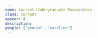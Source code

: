 ```yaml
---
name: Current Undergraduate Researchers
class: current
appear: 4
description: 
people: ["george", "caroline"]
---
```

